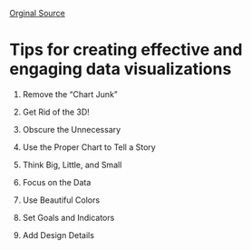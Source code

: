 [Orginal Source](https://www.linkedin.com/pulse/tips-creating-effective-engaging-data-visualizations-jacob-stark/)

# Tips for creating effective and engaging data visualizations

1. Remove the “Chart Junk”

2. Get Rid of the 3D!

3. Obscure the Unnecessary

4. Use the Proper Chart to Tell a Story

5. Think Big, Little, and Small

6. Focus on the Data

7. Use Beautiful Colors

8. Set Goals and Indicators

9. Add Design Details
